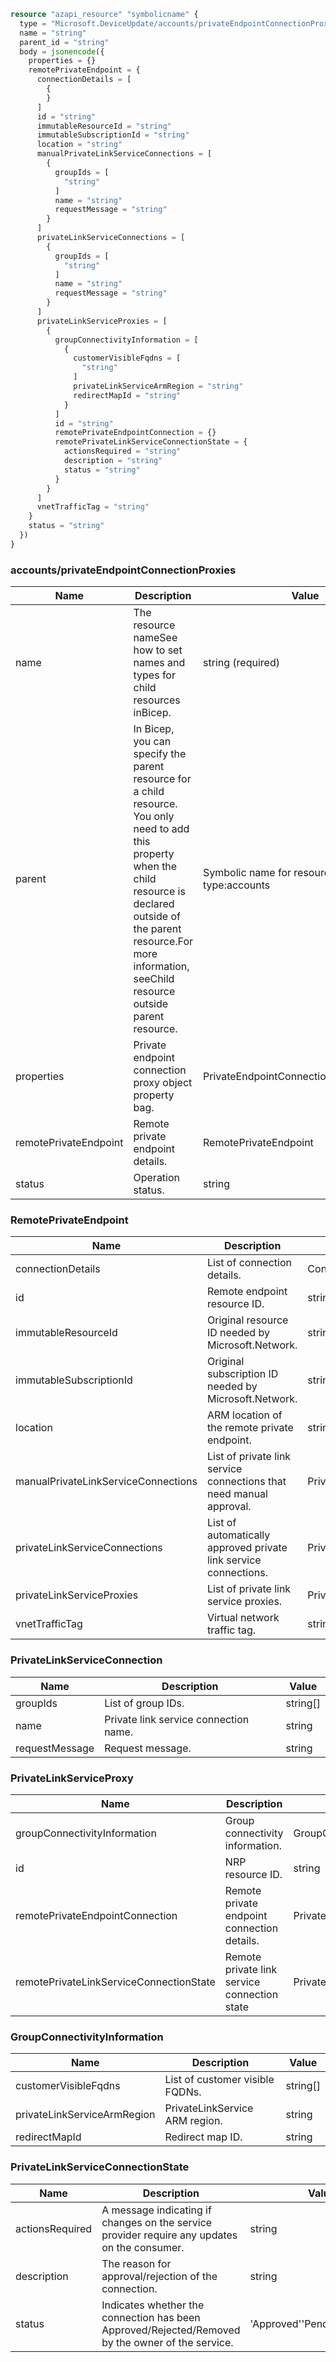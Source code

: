 ```terraform
resource "azapi_resource" "symbolicname" {
  type = "Microsoft.DeviceUpdate/accounts/privateEndpointConnectionProxies@2022-12-01-preview"
  name = "string"
  parent_id = "string"
  body = jsonencode({
    properties = {}
    remotePrivateEndpoint = {
      connectionDetails = [
        {
        }
      ]
      id = "string"
      immutableResourceId = "string"
      immutableSubscriptionId = "string"
      location = "string"
      manualPrivateLinkServiceConnections = [
        {
          groupIds = [
            "string"
          ]
          name = "string"
          requestMessage = "string"
        }
      ]
      privateLinkServiceConnections = [
        {
          groupIds = [
            "string"
          ]
          name = "string"
          requestMessage = "string"
        }
      ]
      privateLinkServiceProxies = [
        {
          groupConnectivityInformation = [
            {
              customerVisibleFqdns = [
                "string"
              ]
              privateLinkServiceArmRegion = "string"
              redirectMapId = "string"
            }
          ]
          id = "string"
          remotePrivateEndpointConnection = {}
          remotePrivateLinkServiceConnectionState = {
            actionsRequired = "string"
            description = "string"
            status = "string"
          }
        }
      ]
      vnetTrafficTag = "string"
    }
    status = "string"
  })
}

```

### accounts/privateEndpointConnectionProxies

| Name | Description | Value |
|-|-|-|
| name | The resource nameSee how to set names and types for child resources inBicep. | string (required) |
| parent | In Bicep, you can specify the parent resource for a child resource. You only need to add this property when the child resource is declared outside of the parent resource.For more information, seeChild resource outside parent resource. | Symbolic name for resource of type:accounts |
| properties | Private endpoint connection proxy object property bag. | PrivateEndpointConnectionProxyProperties |
| remotePrivateEndpoint | Remote private endpoint details. | RemotePrivateEndpoint |
| status | Operation status. | string |


### RemotePrivateEndpoint

| Name | Description | Value |
|-|-|-|
| connectionDetails | List of connection details. | ConnectionDetails[] |
| id | Remote endpoint resource ID. | string |
| immutableResourceId | Original resource ID needed by Microsoft.Network. | string |
| immutableSubscriptionId | Original subscription ID needed by Microsoft.Network. | string |
| location | ARM location of the remote private endpoint. | string |
| manualPrivateLinkServiceConnections | List of private link service connections that need manual approval. | PrivateLinkServiceConnection[] |
| privateLinkServiceConnections | List of automatically approved private link service connections. | PrivateLinkServiceConnection[] |
| privateLinkServiceProxies | List of private link service proxies. | PrivateLinkServiceProxy[] |
| vnetTrafficTag | Virtual network traffic tag. | string |


### PrivateLinkServiceConnection

| Name | Description | Value |
|-|-|-|
| groupIds | List of group IDs. | string[] |
| name | Private link service connection name. | string |
| requestMessage | Request message. | string |


### PrivateLinkServiceProxy

| Name | Description | Value |
|-|-|-|
| groupConnectivityInformation | Group connectivity information. | GroupConnectivityInformation[] |
| id | NRP resource ID. | string |
| remotePrivateEndpointConnection | Remote private endpoint connection details. | PrivateLinkServiceProxyRemotePrivateEndpointConnecti... |
| remotePrivateLinkServiceConnectionState | Remote private link service connection state | PrivateLinkServiceConnectionState |


### GroupConnectivityInformation

| Name | Description | Value |
|-|-|-|
| customerVisibleFqdns | List of customer visible FQDNs. | string[] |
| privateLinkServiceArmRegion | PrivateLinkService ARM region. | string |
| redirectMapId | Redirect map ID. | string |


### PrivateLinkServiceConnectionState

| Name | Description | Value |
|-|-|-|
| actionsRequired | A message indicating if changes on the service provider require any updates on the consumer. | string |
| description | The reason for approval/rejection of the connection. | string |
| status | Indicates whether the connection has been Approved/Rejected/Removed by the owner of the service. | 'Approved''Pending''Rejected' |


